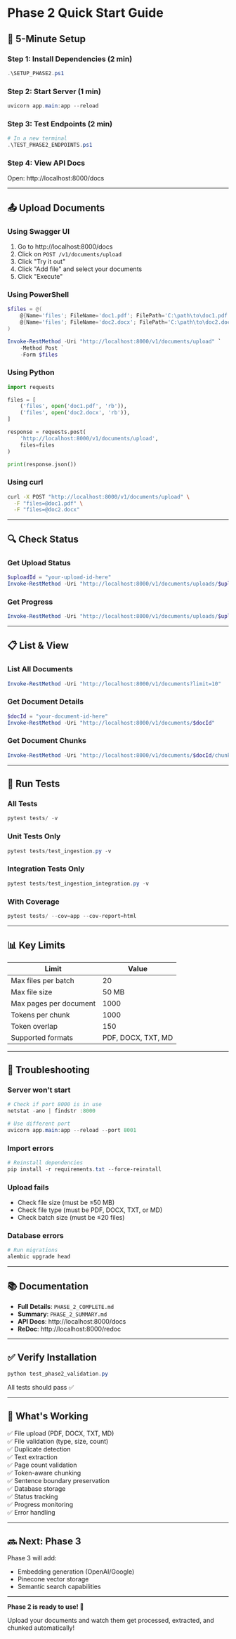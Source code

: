 # Phase 2 Quick Start Guide

## 🚀 5-Minute Setup

### Step 1: Install Dependencies (2 min)
```powershell
.\SETUP_PHASE2.ps1
```

### Step 2: Start Server (1 min)
```powershell
uvicorn app.main:app --reload
```

### Step 3: Test Endpoints (2 min)
```powershell
# In a new terminal
.\TEST_PHASE2_ENDPOINTS.ps1
```

### Step 4: View API Docs
Open: http://localhost:8000/docs

---

## 📤 Upload Documents

### Using Swagger UI
1. Go to http://localhost:8000/docs
2. Click on `POST /v1/documents/upload`
3. Click "Try it out"
4. Click "Add file" and select your documents
5. Click "Execute"

### Using PowerShell
```powershell
$files = @(
    @{Name='files'; FileName='doc1.pdf'; FilePath='C:\path\to\doc1.pdf'},
    @{Name='files'; FileName='doc2.docx'; FilePath='C:\path\to\doc2.docx'}
)

Invoke-RestMethod -Uri "http://localhost:8000/v1/documents/upload" `
    -Method Post `
    -Form $files
```

### Using Python
```python
import requests

files = [
    ('files', open('doc1.pdf', 'rb')),
    ('files', open('doc2.docx', 'rb')),
]

response = requests.post(
    'http://localhost:8000/v1/documents/upload',
    files=files
)

print(response.json())
```

### Using curl
```bash
curl -X POST "http://localhost:8000/v1/documents/upload" \
  -F "files=@doc1.pdf" \
  -F "files=@doc2.docx"
```

---

## 🔍 Check Status

### Get Upload Status
```powershell
$uploadId = "your-upload-id-here"
Invoke-RestMethod -Uri "http://localhost:8000/v1/documents/uploads/$uploadId"
```

### Get Progress
```powershell
Invoke-RestMethod -Uri "http://localhost:8000/v1/documents/uploads/$uploadId/progress"
```

---

## 📋 List & View

### List All Documents
```powershell
Invoke-RestMethod -Uri "http://localhost:8000/v1/documents?limit=10"
```

### Get Document Details
```powershell
$docId = "your-document-id-here"
Invoke-RestMethod -Uri "http://localhost:8000/v1/documents/$docId"
```

### Get Document Chunks
```powershell
Invoke-RestMethod -Uri "http://localhost:8000/v1/documents/$docId/chunks?limit=5"
```

---

## 🧪 Run Tests

### All Tests
```powershell
pytest tests/ -v
```

### Unit Tests Only
```powershell
pytest tests/test_ingestion.py -v
```

### Integration Tests Only
```powershell
pytest tests/test_ingestion_integration.py -v
```

### With Coverage
```powershell
pytest tests/ --cov=app --cov-report=html
```

---

## 📊 Key Limits

| Limit | Value |
|-------|-------|
| Max files per batch | 20 |
| Max file size | 50 MB |
| Max pages per document | 1000 |
| Tokens per chunk | 1000 |
| Token overlap | 150 |
| Supported formats | PDF, DOCX, TXT, MD |

---

## 🐛 Troubleshooting

### Server won't start
```powershell
# Check if port 8000 is in use
netstat -ano | findstr :8000

# Use different port
uvicorn app.main:app --reload --port 8001
```

### Import errors
```powershell
# Reinstall dependencies
pip install -r requirements.txt --force-reinstall
```

### Upload fails
- Check file size (must be ≤50 MB)
- Check file type (must be PDF, DOCX, TXT, or MD)
- Check batch size (must be ≤20 files)

### Database errors
```powershell
# Run migrations
alembic upgrade head
```

---

## 📚 Documentation

- **Full Details**: `PHASE_2_COMPLETE.md`
- **Summary**: `PHASE_2_SUMMARY.md`
- **API Docs**: http://localhost:8000/docs
- **ReDoc**: http://localhost:8000/redoc

---

## ✅ Verify Installation

```powershell
python test_phase2_validation.py
```

All tests should pass ✅

---

## 🎯 What's Working

✅ File upload (PDF, DOCX, TXT, MD)  
✅ File validation (type, size, count)  
✅ Duplicate detection  
✅ Text extraction  
✅ Page count validation  
✅ Token-aware chunking  
✅ Sentence boundary preservation  
✅ Database storage  
✅ Status tracking  
✅ Progress monitoring  
✅ Error handling  

---

## 🔜 Next: Phase 3

Phase 3 will add:
- Embedding generation (OpenAI/Google)
- Pinecone vector storage
- Semantic search capabilities

---

**Phase 2 is ready to use! 🎉**

Upload your documents and watch them get processed, extracted, and chunked automatically!

